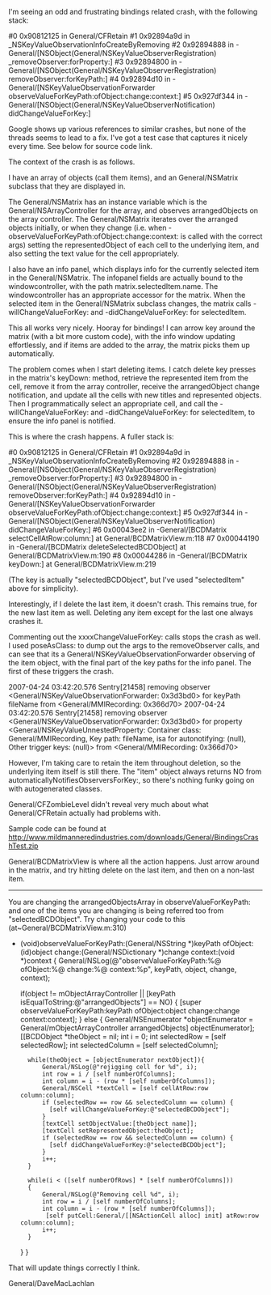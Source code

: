 I'm seeing an odd and frustrating bindings related crash, with the following stack:

    
#0	0x90812125 in General/CFRetain
#1	0x92894a9d in _NSKeyValueObservationInfoCreateByRemoving
#2	0x92894888 in -General/[NSObject(General/NSKeyValueObserverRegistration) _removeObserver:forProperty:]
#3	0x92894800 in -General/[NSObject(General/NSKeyValueObserverRegistration) removeObserver:forKeyPath:]
#4	0x92894d10 in -General/[NSKeyValueObservationForwarder observeValueForKeyPath:ofObject:change:context:]
#5	0x927df344 in -General/[NSObject(General/NSKeyValueObserverNotification) didChangeValueForKey:]


Google shows up various references to similar crashes, but none of the threads seems to lead to a fix. I've got a test case that captures it nicely every time. See below for source code link.

The context of the crash is as follows.

I have an array of objects (call them items), and an General/NSMatrix subclass that they are displayed in. 

The General/NSMatrix has an instance variable which is the General/NSArrayController for the array, and observes     arrangedObjects on the array controller. The General/NSMatrix iterates over the arranged objects initially, or when they change (i.e. when     -observeValueForKeyPath:ofObject:change:context: is called with the correct args) setting the representedObject of each cell to the underlying item, and also setting the text value for the cell appropriately.

I also have an info panel, which displays info for the currently selected item in the General/NSMatrix. The infopanel fields are actually bound to the windowcontroller, with the path     matrix.selectedItem.name. The windowcontroller has an appropriate accessor for the matrix. When the selected item in the General/NSMatrix subclass changes, the matrix calls     -willChangeValueForKey: and     -didChangeValueForKey: for     selectedItem.

This all works very nicely. Hooray for bindings! I can arrow key around the matrix (with a bit more custom code), with the info window updating effortlessly, and if items are added to the array, the matrix picks them up automatically.

The problem comes when I start deleting items. I catch delete key presses in the matrix's keyDown: method, retrieve the represented item from the cell, remove it from the array controller, receive the arrangedObject change notification, and update all the cells with new titles and represented objects. Then I programmatically select an appropriate cell, and call the      -willChangeValueForKey: and     -didChangeValueForKey: for     selectedItem, to ensure the info panel is notified.

This is where the crash happens. A fuller stack is:

    
#0	0x90812125 in General/CFRetain
#1	0x92894a9d in _NSKeyValueObservationInfoCreateByRemoving
#2	0x92894888 in -General/[NSObject(General/NSKeyValueObserverRegistration) _removeObserver:forProperty:]
#3	0x92894800 in -General/[NSObject(General/NSKeyValueObserverRegistration) removeObserver:forKeyPath:]
#4	0x92894d10 in -General/[NSKeyValueObservationForwarder observeValueForKeyPath:ofObject:change:context:]
#5	0x927df344 in -General/[NSObject(General/NSKeyValueObserverNotification) didChangeValueForKey:]
#6	0x00043ee2 in -General/[BCDMatrix selectCellAtRow:column:] at General/BCDMatrixView.m:118
#7	0x00044190 in -General/[BCDMatrix deleteSelectedBCDObject] at General/BCDMatrixView.m:190
#8	0x00044286 in -General/[BCDMatrix keyDown:] at General/BCDMatrixView.m:219


(The key is actually "selectedBCDObject", but I've used "selectedItem" above for simplicity).

Interestingly, if I delete the last item, it doesn't crash. This remains true, for the new last item as well. Deleting any item except for the last one always crashes it.

Commenting out the     xxxxChangeValueForKey: calls stops the crash as well. I used     poseAsClass: to dump out the args to the removeObserver calls, and can see that its a     General/NSKeyValueObservationForwarder observing of the item object, with the final part of the key paths for the info panel. The first of these triggers the crash.

    
2007-04-24 03:42:20.576 Sentry[21458] removing observer <General/NSKeyValueObservationForwarder: 0x3d3bd0> for keyPath fileName from <General/MMIRecording: 0x366d70>
2007-04-24 03:42:20.576 Sentry[21458] removing observer <General/NSKeyValueObservationForwarder: 0x3d3bd0> for property <General/NSKeyValueUnnestedProperty: Container class: General/MMIRecording, Key path: fileName, isa for autonotifying: (null), Other trigger keys: (null)> from <General/MMIRecording: 0x366d70>


However, I'm taking care to retain the item throughout deletion, so the underlying item itself is still there. The "item" object always returns NO from     automaticallyNotifiesObserversForKey:, so there's nothing funky going on with autogenerated classes.

General/CFZombieLevel didn't reveal very much about what General/CFRetain actually had problems with.

Sample code can be found at http://www.mildmanneredindustries.com/downloads/General/BindingsCrashTest.zip 

General/BCDMatrixView is where all the action happens. Just arrow around in the matrix, and try hitting delete on the last item, and then on a non-last item.

----

You are changing the arrangedObjectsArray in observeValueForKeyPath: and one of the items you are changing is being referred too from "selectedBCDObject". Try changing your code to this (at~General/BCDMatrixView.m:310)

    
- (void)observeValueForKeyPath:(General/NSString *)keyPath ofObject:(id)object change:(General/NSDictionary *)change context:(void *)context
{
    General/NSLog(@"observeValueForKeyPath:%@ ofObject:%@ change:%@ context:%p", keyPath, object, change, context);

    if(object != mObjectArrayController || [keyPath isEqualToString:@"arrangedObjects"] == NO)
    {
        [super observeValueForKeyPath:keyPath ofObject:object change:change context:context];
    }
    else
    {
        General/NSEnumerator *objectEnumerator = General/mObjectArrayController arrangedObjects] objectEnumerator];
        [[BCDObject *theObject = nil;
        int i = 0;
        int selectedRow = [self selectedRow];
        int selectedColumn = [self selectedColumn];

        while(theObject = [objectEnumerator nextObject]){
            General/NSLog(@"rejigging cell for %d", i);
            int row = i / [self numberOfColumns];
            int column = i - (row * [self numberOfColumns]);
            General/NSCell *textCell = [self cellAtRow:row column:column];
            if (selectedRow == row && selectedColumn == column) {
              [self willChangeValueForKey:@"selectedBCDObject"];
            }
            [textCell setObjectValue:[theObject name]];
            [textCell setRepresentedObject:theObject];
            if (selectedRow == row && selectedColumn == column) {
              [self didChangeValueForKey:@"selectedBCDObject"];    
            }
            i++;
        }
        
        while(i < ([self numberOfRows] * [self numberOfColumns]))
        {
            General/NSLog(@"Removing cell %d", i);            
            int row = i / [self numberOfColumns];
            int column = i - (row * [self numberOfColumns]); 
             [self putCell:General/[[NSActionCell alloc] init] atRow:row column:column];            
            i++;
        }
        
    }
}


That will update things correctly I think.

General/DaveMacLachlan